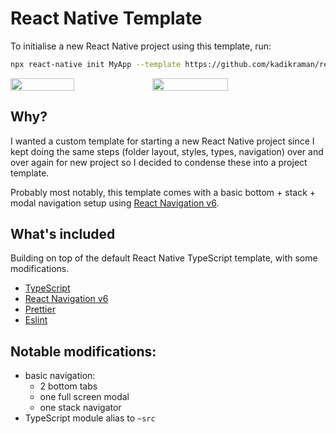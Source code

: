 # React Native Template

To initialise a new React Native project using this template, run:

```sh
npx react-native init MyApp --template https://github.com/kadikraman/react-native-template.git
```  
<div style="display:flex">  
  <img src="https://user-images.githubusercontent.com/6534400/118372223-7828b900-b5a8-11eb-81ab-6ef1948f4c6c.png" width="45%" />
  <img src="https://user-images.githubusercontent.com/6534400/118372260-af976580-b5a8-11eb-941d-a4e90ab5189f.png" width="49%" />
</div>

## Why?

I wanted a custom template for starting a new React Native project since I kept doing the same steps (folder layout, styles, types, navigation) over and over again for new project so I decided to condense these into a project template.

Probably most notably, this template comes with a basic bottom + stack + modal navigation setup using [React Navigation v6](https://reactnavigation.org/docs/6.x/getting-started).

## What's included

Building on top of the default React Native TypeScript template, with some modifications.

- [TypeScript](https://www.typescriptlang.org/)
- [React Navigation v6](https://reactnavigation.org/docs/6.x/getting-started)
- [Prettier](https://prettier.io/)
- [Eslint](https://eslint.org/)

## Notable modifications:

- basic navigation:
  - 2 bottom tabs
  - one full screen modal
  - one stack navigator
- TypeScript module alias to `~src`
